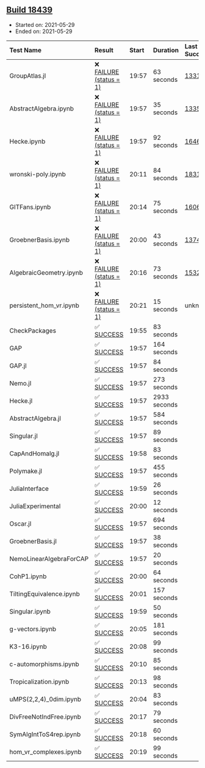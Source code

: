 ## [Build 18439](https://oscarci.mathematik.uni-kl.de/job/oscar/18439/)

* Started on: 2021-05-29
* Ended on: 2021-05-29

| Test Name    | Result | Start | Duration | Last Success | First Failure |
|:-------------|:-------|:------|:---------|:-------------|:--------------|
| GroupAtlas.jl | ❌ [FAILURE (status = 1)](https://oscarci.mathematik.uni-kl.de/job/oscar/18439/artifact/logs/build-18439/GroupAtlas.jl.log) | 19:57 | 63 seconds | [13311](https://oscarci.mathematik.uni-kl.de/job/oscar/13311/) | [13312](https://oscarci.mathematik.uni-kl.de/job/oscar/13312/) |
| AbstractAlgebra.ipynb | ❌ [FAILURE (status = 1)](https://oscarci.mathematik.uni-kl.de/job/oscar/18439/artifact/logs/build-18439/AbstractAlgebra.ipynb.log) | 19:57 | 35 seconds | [13355](https://oscarci.mathematik.uni-kl.de/job/oscar/13355/) | [13356](https://oscarci.mathematik.uni-kl.de/job/oscar/13356/) |
| Hecke.ipynb | ❌ [FAILURE (status = 1)](https://oscarci.mathematik.uni-kl.de/job/oscar/18439/artifact/logs/build-18439/Hecke.ipynb.log) | 19:57 | 92 seconds | [16463](https://oscarci.mathematik.uni-kl.de/job/oscar/16463/) | [16464](https://oscarci.mathematik.uni-kl.de/job/oscar/16464/) |
| wronski-poly.ipynb | ❌ [FAILURE (status = 1)](https://oscarci.mathematik.uni-kl.de/job/oscar/18439/artifact/logs/build-18439/wronski-poly.ipynb.log) | 20:11 | 84 seconds | [18314](https://oscarci.mathematik.uni-kl.de/job/oscar/18314/) | [18315](https://oscarci.mathematik.uni-kl.de/job/oscar/18315/) |
| GITFans.ipynb | ❌ [FAILURE (status = 1)](https://oscarci.mathematik.uni-kl.de/job/oscar/18439/artifact/logs/build-18439/GITFans.ipynb.log) | 20:14 | 75 seconds | [16068](https://oscarci.mathematik.uni-kl.de/job/oscar/16068/) | [16069](https://oscarci.mathematik.uni-kl.de/job/oscar/16069/) |
| GroebnerBasis.ipynb | ❌ [FAILURE (status = 1)](https://oscarci.mathematik.uni-kl.de/job/oscar/18439/artifact/logs/build-18439/GroebnerBasis.ipynb.log) | 20:00 | 43 seconds | [13748](https://oscarci.mathematik.uni-kl.de/job/oscar/13748/) | [13749](https://oscarci.mathematik.uni-kl.de/job/oscar/13749/) |
| AlgebraicGeometry.ipynb | ❌ [FAILURE (status = 1)](https://oscarci.mathematik.uni-kl.de/job/oscar/18439/artifact/logs/build-18439/AlgebraicGeometry.ipynb.log) | 20:16 | 73 seconds | [15322](https://oscarci.mathematik.uni-kl.de/job/oscar/15322/) | [15323](https://oscarci.mathematik.uni-kl.de/job/oscar/15323/) |
| persistent_hom_vr.ipynb | ❌ [FAILURE (status = 1)](https://oscarci.mathematik.uni-kl.de/job/oscar/18439/artifact/logs/build-18439/persistent_hom_vr.ipynb.log) | 20:21 | 15 seconds | unknown | unknown |
| CheckPackages | ✅ [SUCCESS](https://oscarci.mathematik.uni-kl.de/job/oscar/18439/artifact/logs/build-18439/CheckPackages.log) | 19:55 | 83 seconds |  |  |
| GAP | ✅ [SUCCESS](https://oscarci.mathematik.uni-kl.de/job/oscar/18439/artifact/logs/build-18439/GAP.log) | 19:57 | 164 seconds |  |  |
| GAP.jl | ✅ [SUCCESS](https://oscarci.mathematik.uni-kl.de/job/oscar/18439/artifact/logs/build-18439/GAP.jl.log) | 19:57 | 84 seconds |  |  |
| Nemo.jl | ✅ [SUCCESS](https://oscarci.mathematik.uni-kl.de/job/oscar/18439/artifact/logs/build-18439/Nemo.jl.log) | 19:57 | 273 seconds |  |  |
| Hecke.jl | ✅ [SUCCESS](https://oscarci.mathematik.uni-kl.de/job/oscar/18439/artifact/logs/build-18439/Hecke.jl.log) | 19:57 | 2933 seconds |  |  |
| AbstractAlgebra.jl | ✅ [SUCCESS](https://oscarci.mathematik.uni-kl.de/job/oscar/18439/artifact/logs/build-18439/AbstractAlgebra.jl.log) | 19:57 | 584 seconds |  |  |
| Singular.jl | ✅ [SUCCESS](https://oscarci.mathematik.uni-kl.de/job/oscar/18439/artifact/logs/build-18439/Singular.jl.log) | 19:57 | 89 seconds |  |  |
| CapAndHomalg.jl | ✅ [SUCCESS](https://oscarci.mathematik.uni-kl.de/job/oscar/18439/artifact/logs/build-18439/CapAndHomalg.jl.log) | 19:58 | 83 seconds |  |  |
| Polymake.jl | ✅ [SUCCESS](https://oscarci.mathematik.uni-kl.de/job/oscar/18439/artifact/logs/build-18439/Polymake.jl.log) | 19:57 | 455 seconds |  |  |
| JuliaInterface | ✅ [SUCCESS](https://oscarci.mathematik.uni-kl.de/job/oscar/18439/artifact/logs/build-18439/JuliaInterface.log) | 19:59 | 26 seconds |  |  |
| JuliaExperimental | ✅ [SUCCESS](https://oscarci.mathematik.uni-kl.de/job/oscar/18439/artifact/logs/build-18439/JuliaExperimental.log) | 20:00 | 12 seconds |  |  |
| Oscar.jl | ✅ [SUCCESS](https://oscarci.mathematik.uni-kl.de/job/oscar/18439/artifact/logs/build-18439/Oscar.jl.log) | 19:57 | 694 seconds |  |  |
| GroebnerBasis.jl | ✅ [SUCCESS](https://oscarci.mathematik.uni-kl.de/job/oscar/18439/artifact/logs/build-18439/GroebnerBasis.jl.log) | 19:57 | 38 seconds |  |  |
| NemoLinearAlgebraForCAP | ✅ [SUCCESS](https://oscarci.mathematik.uni-kl.de/job/oscar/18439/artifact/logs/build-18439/NemoLinearAlgebraForCAP.log) | 19:57 | 20 seconds |  |  |
| CohP1.ipynb | ✅ [SUCCESS](https://oscarci.mathematik.uni-kl.de/job/oscar/18439/artifact/logs/build-18439/CohP1.ipynb.log) | 20:00 | 64 seconds |  |  |
| TiltingEquivalence.ipynb | ✅ [SUCCESS](https://oscarci.mathematik.uni-kl.de/job/oscar/18439/artifact/logs/build-18439/TiltingEquivalence.ipynb.log) | 20:01 | 157 seconds |  |  |
| Singular.ipynb | ✅ [SUCCESS](https://oscarci.mathematik.uni-kl.de/job/oscar/18439/artifact/logs/build-18439/Singular.ipynb.log) | 19:59 | 50 seconds |  |  |
| g-vectors.ipynb | ✅ [SUCCESS](https://oscarci.mathematik.uni-kl.de/job/oscar/18439/artifact/logs/build-18439/g-vectors.ipynb.log) | 20:05 | 181 seconds |  |  |
| K3-16.ipynb | ✅ [SUCCESS](https://oscarci.mathematik.uni-kl.de/job/oscar/18439/artifact/logs/build-18439/K3-16.ipynb.log) | 20:08 | 99 seconds |  |  |
| c-automorphisms.ipynb | ✅ [SUCCESS](https://oscarci.mathematik.uni-kl.de/job/oscar/18439/artifact/logs/build-18439/c-automorphisms.ipynb.log) | 20:10 | 85 seconds |  |  |
| Tropicalization.ipynb | ✅ [SUCCESS](https://oscarci.mathematik.uni-kl.de/job/oscar/18439/artifact/logs/build-18439/Tropicalization.ipynb.log) | 20:13 | 98 seconds |  |  |
| uMPS(2,2,4)_0dim.ipynb | ✅ [SUCCESS](https://oscarci.mathematik.uni-kl.de/job/oscar/18439/artifact/logs/build-18439/uMPS-2-2-4-_0dim.ipynb.log) | 20:04 | 83 seconds |  |  |
| DivFreeNotIndFree.ipynb | ✅ [SUCCESS](https://oscarci.mathematik.uni-kl.de/job/oscar/18439/artifact/logs/build-18439/DivFreeNotIndFree.ipynb.log) | 20:17 | 79 seconds |  |  |
| SymAlgIntToS4rep.ipynb | ✅ [SUCCESS](https://oscarci.mathematik.uni-kl.de/job/oscar/18439/artifact/logs/build-18439/SymAlgIntToS4rep.ipynb.log) | 20:18 | 60 seconds |  |  |
| hom_vr_complexes.ipynb | ✅ [SUCCESS](https://oscarci.mathematik.uni-kl.de/job/oscar/18439/artifact/logs/build-18439/hom_vr_complexes.ipynb.log) | 20:19 | 99 seconds |  |  |
